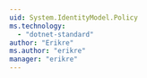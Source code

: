 ```yaml
---
uid: System.IdentityModel.Policy
ms.technology: 
  - "dotnet-standard"
author: "Erikre"
ms.author: "erikre"
manager: "erikre"
---
```

